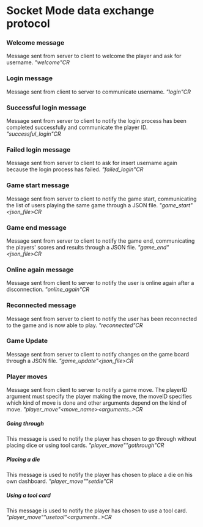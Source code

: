 # Socket Mode data exchange protocol
### Welcome message
Message sent from server to client to welcome the player and ask for username.
*"welcome"CR*

### Login message
Message sent from client to server to communicate username.
*"login"<username>CR*

### Successful login message
Message sent from server to client to notify the login process has been completed successfully and communicate the player ID.
*"successful_login"<playerID>CR*

### Failed login message
Message sent from server to client to ask for insert username again because the login process has failed.
*"failed_login"CR*

### Game start message
Message sent from server to client to notify the game start, communicating the list of users playing the same game through a JSON file.
*"game_start"<json_file>CR*

### Game end message
Message sent from server to client to notify the game end, communicating the players' scores and results through a JSON file.
*"game_end"<json_file>CR*

### Online again message
Message sent from client to server to notify the user is online again after a disconnection.
*"online_again"CR*

### Reconnected message
Message sent from server to client to notify the user has been reconnected to the game and is now able to play.
*"reconnected"CR*

### Game Update
Message sent from server to client to notify changes on the game board through a JSON file.
*"game_update"<json_file>CR*

### Player moves
Message sent from client to server to notify a game move.
The playerID argument must specify the player making the move,
the moveID specifies which kind of move is done and other arguments depend on the kind of move.
*"player_move"<playerID><move_name><arguments..>CR*

##### Going through
This message is used to notify the player has chosen to go through without placing dice or using tool cards.
*"player_move"<playerID>"gothrough"CR*

##### Placing a die
This message is used to notify the player has chosen to place a die on his own dashboard.
*"player_move"<playerID>"setdie"<die><row><column>CR*

##### Using a tool card
This message is used to notify the player has chosen to use a tool card.
*"player_move"<playerID>"usetool"<tool><arguments..>CR*
